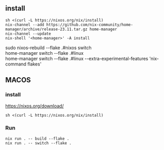 ## install
```
sh <(curl -L https://nixos.org/nix/install)
nix-channel --add https://github.com/nix-community/home-manager/archive/release-23.11.tar.gz home-manager
nix-channel --update
nix-shell '<home-manager>' -A install
```


sudo nixos-rebuild --flake .#nixos switch  
home-manager switch --flake .#linux  
home-manager switch --flake .#linux  --extra-experimental-features 'nix-command flakes'

## MACOS
### install
https://nixos.org/download/  
```
sh <(curl -L https://nixos.org/nix/install)
```

### Run
```
nix run . -- build --flake .
nix run . -- switch --flake .
```
